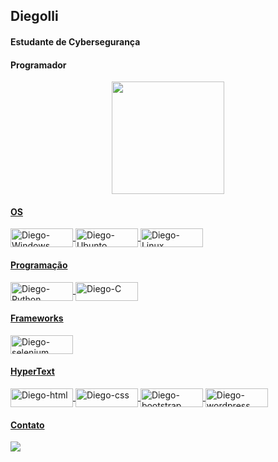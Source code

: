 ## Diegolli
#### Estudante de Cybersegurança
#### Programador 
<div align="center">
  <a href="https://github.com/diegolli">
  <img height="180em" src="https://github-readme-stats.vercel.app/api?username=diegolli&show_icons=true&theme=merko&include_all_commits=true&count_private=true"/>
  <!--<img height="180em" src="https://github-readme-stats.vercel.app/api/top-langs/?username=diegolli&layout=compact&langs_count=7&theme=merko" />
--></div>
  
 #### OS
<div style="display: inline_block">
  <img align="center" alt="Diego-Windows" height="30" width="100" src="https://img.shields.io/badge/Windows-0078D6?style=for-the-badge&logo=windows&logoColor=white">
  <img align="center" alt="Diego-Ubunto" height="30" width="100" src="https://img.shields.io/badge/Ubuntu-E95420?style=for-the-badge&logo=ubuntu&logoColor=white">
  <img align="center" alt="Diego-Linux" height="30" width="100" src="https://img.shields.io/badge/Linux-FCC624?style=for-the-badge&logo=linux&logoColor=black">
</div>
  
#### Programação
<div style="display: inline_block">
  <img align="center" alt="Diego-Python" height="30" width="100" src="https://img.shields.io/badge/python-3670A0?style=for-the-badge&logo=python&logoColor=ffdd54">
  <img align="center" alt="Diego-C" height="30" width="100" src="https://img.shields.io/badge/c-%2300599C.svg?style=for-the-badge&logo=c&logoColor=white">
</div>

  #### Frameworks
<div style="display: inline_block">
  <img align="center" alt="Diego-selenium" height="30" width="100" src="https://img.shields.io/badge/-selenium-%43B02A?style=for-the-badge&logo=selenium&logoColor=white">
 
 #### HyperText
  <div style="display: inline_block">
  <img align="center" alt="Diego-html" height="30" width="100" src="https://img.shields.io/badge/html5-%23E34F26.svg?style=for-the-badge&logo=html5&logoColor=white">
  <img align="center" alt="Diego-css" height="30" width="100" src="https://img.shields.io/badge/css3-%231572B6.svg?style=for-the-badge&logo=css3&logoColor=white">
  <img align="center" alt="Diego-bootstrap" height="30" width="100" src="https://img.shields.io/badge/bootstrap-%23563D7C.svg?style=for-the-badge&logo=bootstrap&logoColor=white">
  <img align="center" alt="Diego-wordpress" height="30" width="100" src="https://img.shields.io/badge/WordPress-%23117AC9.svg?style=for-the-badge&logo=WordPress&logoColor=white">
</div>
 
 <!--
 #### Software

 <div style="display: inline_block">
  <img align="center" alt="Diego-git" height="30" width="100" src="https://img.shields.io/badge/git-%23F05033.svg?style=for-the-badge&logo=git&logoColor=white">
  <img align="center" alt="Diego-pycharm" height="30" width="100" src="https://img.shields.io/badge/pycharm-143?style=for-the-badge&logo=pycharm&logoColor=black&color=black&labelColor=green">
  <img align="center" alt="Diego-sublime" height="30" width="100" src="https://img.shields.io/badge/sublime_text-%23575757.svg?style=for-the-badge&logo=sublime-text&logoColor=important">
  <img align="center" alt="Diego-git" height="30" width="100" src="https://img.shields.io/badge/git-%23F05033.svg?style=for-the-badge&logo=git&logoColor=white">
  <img align="center" alt="Diego-git" height="30" width="100" src="https://img.shields.io/badge/git-%23F05033.svg?style=for-the-badge&logo=git&logoColor=white">
  <img align="center" alt="Diego-git" height="30" width="100" src="https://img.shields.io/badge/Visual%20Studio-5C2D91.svg?style=for-the-badge&logo=visual-studio&logoColor=white">
  <img align="center" alt="Diego-vs" height="30" width="100" src="https://img.shields.io/badge/Visual%20Studio%20Code-0078d7.svg?style=for-the-badge&logo=visual-studio-code&logoColor=white">
</div>
-->
  
#### Contato
<div> 
 <a href="#" target="_blank"><img src="https://img.shields.io/badge/Discord-7289DA?style=for-the-badge&logo=discord&logoColor=white" target="_blank"></a> 
</div>

